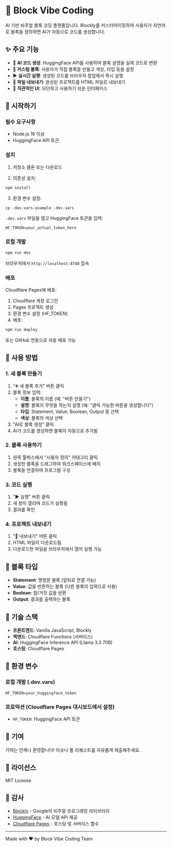 # 🧱 Block Vibe Coding

AI 기반 비주얼 블록 코딩 플랫폼입니다. Blockly를 커스터마이징하여 사용자가 자연어로 블록을 정의하면 AI가 자동으로 코드를 생성합니다.

## ✨ 주요 기능

- 🤖 **AI 코드 생성**: HuggingFace API를 사용하여 블록 설명을 실제 코드로 변환
- 🎨 **커스텀 블록**: 사용자가 직접 블록을 만들고 색상, 타입 등을 설정
- ▶️ **실시간 실행**: 생성된 코드를 브라우저 팝업에서 즉시 실행
- 💾 **파일 내보내기**: 완성된 프로젝트를 HTML 파일로 내보내기
- 🎯 **직관적인 UI**: 모던하고 사용하기 쉬운 인터페이스

## 🚀 시작하기

### 필수 요구사항

- Node.js 16 이상
- HuggingFace API 토큰

### 설치

1. 저장소 클론 또는 다운로드

2. 의존성 설치:
```bash
npm install
```

3. 환경 변수 설정:
```bash
cp .dev.vars.example .dev.vars
```

`.dev.vars` 파일을 열고 HuggingFace 토큰을 입력:
```
HF_TOKEN=your_actual_token_here
```

### 로컬 개발

```bash
npm run dev
```

브라우저에서 `http://localhost:8788` 접속

### 배포

Cloudflare Pages에 배포:

1. Cloudflare 계정 로그인
2. Pages 프로젝트 생성
3. 환경 변수 설정 (HF_TOKEN)
4. 배포:

```bash
npm run deploy
```

또는 GitHub 연동으로 자동 배포 가능

## 📖 사용 방법

### 1. 새 블록 만들기

1. "➕ 새 블록 추가" 버튼 클릭
2. 블록 정보 입력:
   - **이름**: 블록의 이름 (예: "버튼 만들기")
   - **설명**: 블록이 무엇을 하는지 설명 (예: "클릭 가능한 버튼을 생성합니다")
   - **타입**: Statement, Value, Boolean, Output 중 선택
   - **색상**: 블록의 색상 선택
3. "AI로 블록 생성" 클릭
4. AI가 코드를 생성하면 블록이 자동으로 추가됨

### 2. 블록 사용하기

1. 왼쪽 툴박스에서 "사용자 정의" 카테고리 클릭
2. 생성한 블록을 드래그하여 워크스페이스에 배치
3. 블록을 연결하여 프로그램 구성

### 3. 코드 실행

1. "▶️ 실행" 버튼 클릭
2. 새 창이 열리며 코드가 실행됨
3. 결과를 확인

### 4. 프로젝트 내보내기

1. "💾 내보내기" 버튼 클릭
2. HTML 파일이 다운로드됨
3. 다운로드한 파일을 브라우저에서 열어 실행 가능

## 🎨 블록 타입

- **Statement**: 명령문 블록 (앞뒤로 연결 가능)
- **Value**: 값을 반환하는 블록 (다른 블록의 입력으로 사용)
- **Boolean**: 참/거짓 값을 반환
- **Output**: 결과를 출력하는 블록

## 🔧 기술 스택

- **프론트엔드**: Vanilla JavaScript, Blockly
- **백엔드**: Cloudflare Functions (서버리스)
- **AI**: HuggingFace Inference API (Llama 3.3 70B)
- **호스팅**: Cloudflare Pages

## 📝 환경 변수

### 로컬 개발 (.dev.vars)
```
HF_TOKEN=your_huggingface_token
```

### 프로덕션 (Cloudflare Pages 대시보드에서 설정)
- `HF_TOKEN`: HuggingFace API 토큰

## 🤝 기여

기여는 언제나 환영합니다! 이슈나 풀 리퀘스트를 자유롭게 제출해주세요.

## 📄 라이선스

MIT License

## 🙏 감사

- [Blockly](https://developers.google.com/blockly) - Google의 비주얼 프로그래밍 라이브러리
- [HuggingFace](https://huggingface.co/) - AI 모델 API 제공
- [Cloudflare Pages](https://pages.cloudflare.com/) - 호스팅 및 서버리스 함수

---

Made with ❤️ by Block Vibe Coding Team

